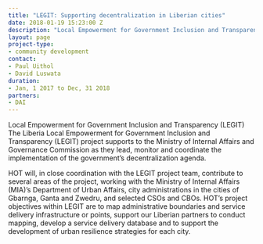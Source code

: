 ```yaml
---
title: "LEGIT: Supporting decentralization in Liberian cities"
date: 2018-01-19 15:23:00 Z
description: "Local Empowerment for Government Inclusion and Transparency (LEGIT)"
layout: page
project-type:
- community development
contact:
- Paul Uithol
- David Luswata
duration:
- Jan, 1 2017 to Dec, 31 2018
partners:
- DAI
---
```


Local Empowerment for Government Inclusion and Transparency (LEGIT)
The Liberia Local Empowerment for Government Inclusion and Transparency (LEGIT) project supports to the Ministry of Internal Affairs and Governance Commission as they lead, monitor and coordinate the implementation of the government’s decentralization agenda.

HOT will, in close coordination with the LEGIT project team, contribute to several areas of the project, working with the Ministry of Internal Affairs (MIA)’s Department of Urban Affairs, city administrations in the cities of Gbarnga, Ganta and Zwedru, and selected CSOs and CBOs. HOT’s project objectives within LEGIT are to map administrative boundaries and service delivery infrastructure or points, support our Liberian partners to conduct mapping, develop a service delivery database and to support the development of urban resilience strategies for each city.
